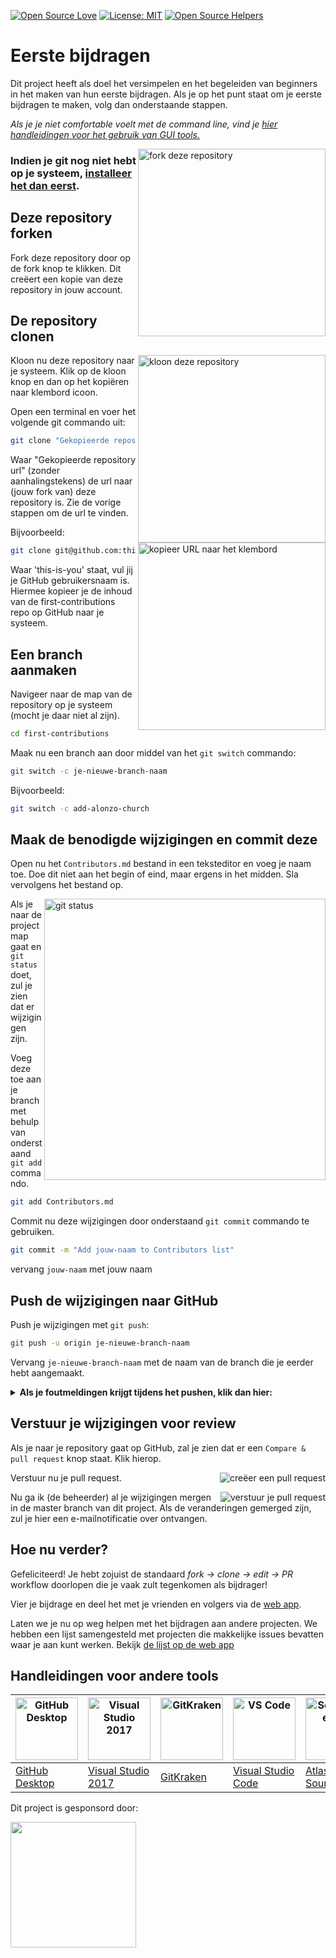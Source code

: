 [![Open Source Love](https://firstcontributions.github.io/open-source-badges/badges/open-source-v1/open-source.svg)](https://github.com/firstcontributions/open-source-badges)
[![License: MIT](https://img.shields.io/badge/License-MIT-green.svg)](https://opensource.org/licenses/MIT)
[![Open Source Helpers](https://www.codetriage.com/roshanjossey/first-contributions/badges/users.svg)](https://www.codetriage.com/roshanjossey/first-contributions)

# Eerste bijdragen

Dit project heeft als doel het versimpelen en het begeleiden van beginners in het maken van hun eerste bijdragen. Als je op het punt staat om je eerste bijdragen te maken, volg dan onderstaande stappen.

_Als je je niet comfortable voelt met de command line, vind je [hier handleidingen voor het gebruik van GUI tools.](#handleidingen-voor-andere-tools)_

<img align="right" width="300" src="https://firstcontributions.github.io/assets/Readme/fork.png" alt="fork deze repository" />

### Indien je git nog niet hebt op je systeem, [installeer het dan eerst](https://docs.github.com/en/get-started/quickstart/set-up-git).

## Deze repository forken

Fork deze repository door op de fork knop te klikken. Dit creëert een kopie van deze repository in jouw account.

## De repository clonen

<img align="right" width="300" src="https://firstcontributions.github.io/assets/Readme/clone.png" alt="kloon deze repository" />

Kloon nu deze repository naar je systeem. Klik op de kloon knop en dan op het kopiëren naar klembord icoon.

Open een terminal en voer het volgende git commando uit:

```bash
git clone "Gekopieerde repository url"
```

Waar "Gekopieerde repository url" (zonder aanhalingstekens) de url naar (jouw fork van) deze repository is. Zie de vorige stappen om de url te vinden.

<img align="right" width="300" src="https://firstcontributions.github.io/assets/Readme/copy-to-clipboard.png" alt="kopieer URL naar het klembord" />

Bijvoorbeeld:

```bash
git clone git@github.com:this-is-you/first-contributions.git
```

Waar 'this-is-you' staat, vul jij je GitHub gebruikersnaam is. Hiermee kopieer je de inhoud van de first-contributions repo op GitHub naar je systeem.

## Een branch aanmaken

Navigeer naar de map van de repository op je systeem (mocht je daar niet al zijn).

```bash
cd first-contributions
```

Maak nu een branch aan door middel van het `git switch` commando:

```bash
git switch -c je-nieuwe-branch-naam
```

Bijvoorbeeld:

```bash
git switch -c add-alonzo-church
```

## Maak de benodigde wijzigingen en commit deze

Open nu het `Contributors.md` bestand in een teksteditor en voeg je naam toe. Doe dit niet aan het begin of eind, maar ergens in het midden. Sla vervolgens het bestand op.

<img align="right" width="450" src="https://firstcontributions.github.io/assets/Readme/git-status.png" alt="git status" />

Als je naar de projectmap gaat en `git status` doet, zul je zien dat er wijzigingen zijn. 

Voeg deze toe aan je branch met behulp van onderstaand `git add` commando.

```bash
git add Contributors.md
```

Commit nu deze wijzigingen door onderstaand `git commit` commando te gebruiken.

```bash
git commit -m "Add jouw-naam to Contributors list"
```

vervang `jouw-naam` met jouw naam

## Push de wijzigingen naar GitHub

Push je wijzigingen met `git push`:

```bash
git push -u origin je-nieuwe-branch-naam
```

Vervang `je-nieuwe-branch-naam` met de naam van de branch die je eerder hebt aangemaakt.


<details>
<summary> <strong>Als je foutmeldingen krijgt tijdens het pushen, klik dan hier:</strong> </summary>

- ### Authentication Error
     <pre>remote: Support for password authentication was removed on August 13, 2021. Please use a personal access token instead.
  remote: Please see https://github.blog/2020-12-15-token-authentication-requirements-for-git-operations/ for more information.
  fatal: Authentication failed for 'https://github.com/<your-username>/first-contributions.git/'</pre>
  Ga naar [GitHub's tutorial](https://docs.github.com/en/authentication/connecting-to-github-with-ssh/adding-a-new-ssh-key-to-your-github-account) voor het genereren en configureren van een SSH-sleutel in je account.

</details>

## Verstuur je wijzigingen voor review

Als je naar je repository gaat op GitHub, zal je zien dat er een `Compare & pull request` knop staat. Klik hierop.

<img style="float: right;" src="https://firstcontributions.github.io/assets/Readme/compare-and-pull.png" alt="creëer een pull request" />

Verstuur nu je pull request.

<img style="float: right;" src="https://firstcontributions.github.io/assets/Readme/submit-pull-request.png" alt="verstuur je pull request" />

Nu ga ik (de beheerder) al je wijzigingen mergen in de master branch van dit project. Als de veranderingen gemerged zijn, zul je hier een e-mailnotificatie over ontvangen.

## Hoe nu verder?

Gefeliciteerd! Je hebt zojuist de standaard _fork -> clone -> edit -> PR_ workflow doorlopen die je vaak zult tegenkomen als bijdrager!

Vier je bijdrage en deel het met je vrienden en volgers via de [web app](https://firstcontributions.github.io/#social-share).

Laten we je nu op weg helpen met het bijdragen aan andere projecten. We hebben een lijst samengesteld met projecten die makkelijke issues bevatten waar je aan kunt werken. Bekijk [de lijst op de web app](https://firstcontributions.github.io/#project-list)

## Handleidingen voor andere tools

| <a href="../gui-tool-tutorials/github-desktop-tutorial.md"><img alt="GitHub Desktop" src="https://desktop.github.com/images/desktop-icon.svg" width="100"></a> | <a href="../gui-tool-tutorials/github-windows-vs2017-tutorial.md"><img alt="Visual Studio 2017" src="https://upload.wikimedia.org/wikipedia/commons/c/cd/Visual_Studio_2017_Logo.svg" width="100"></a> | <a href="../gui-tool-tutorials/gitkraken-tutorial.md"><img alt="GitKraken" src="https://firstcontributions.github.io/assets/gui-tool-tutorials/gitkraken-tutorial/gk-icon.png" width="100"></a> | <a href="../gui-tool-tutorials/github-windows-vs-code-tutorial.md"><img alt="VS Code" src="https://upload.wikimedia.org/wikipedia/commons/1/1c/Visual_Studio_Code_1.35_icon.png" width=100></a> | <a href="../gui-tool-tutorials/sourcetree-macos-tutorial.md"><img alt="Sourcetree App" src="https://wac-cdn.atlassian.com/dam/jcr:81b15cde-be2e-4f4a-8af7-9436f4a1b431/Sourcetree-icon-blue.svg" width=100></a> | <a href="../gui-tool-tutorials/github-windows-intellij-tutorial.md"><img alt="IntelliJ IDEA" src="https://upload.wikimedia.org/wikipedia/commons/thumb/9/9c/IntelliJ_IDEA_Icon.svg/512px-IntelliJ_IDEA_Icon.svg.png" width=100></a> |
| --- | --- | --- | --- | --- | --- |
| [GitHub Desktop](../gui-tool-tutorials/github-desktop-tutorial.md) | [Visual Studio 2017](../gui-tool-tutorials/github-windows-vs2017-tutorial.md) | [GitKraken](../gui-tool-tutorials/gitkraken-tutorial.md) | [Visual Studio Code](../gui-tool-tutorials/github-windows-vs-code-tutorial.md) | [Atlassian Sourcetree](../gui-tool-tutorials/sourcetree-macos-tutorial.md) | [IntelliJ IDEA](../gui-tool-tutorials/github-windows-intellij-tutorial.md) |


<p>Dit project is gesponsord door:</p>
<p>
  <a href="https://www.digitalocean.com/">
    <img src="https://opensource.nyc3.cdn.digitaloceanspaces.com/attribution/assets/SVG/DO_Logo_horizontal_blue.svg" width="201px">
  </a>
</p>
